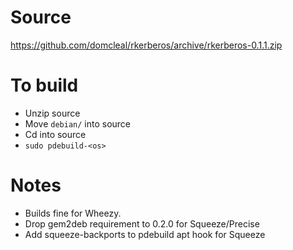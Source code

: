 # Source

https://github.com/domcleal/rkerberos/archive/rkerberos-0.1.1.zip

# To build

* Unzip source
* Move `debian/` into source
* Cd into source
* `sudo pdebuild-<os>`

# Notes

* Builds fine for Wheezy.
* Drop gem2deb requirement to 0.2.0 for Squeeze/Precise
* Add squeeze-backports to pdebuild apt hook for Squeeze
